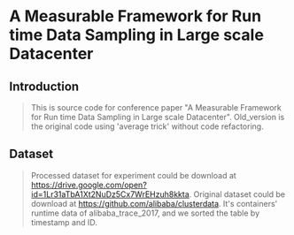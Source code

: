 # A Measurable Framework for Run time Data Sampling in Large scale Datacenter
## Introduction  
>This is source code for conference paper "A Measurable Framework for Run time Data Sampling in Large scale Datacenter".  Old_version is the original code using 'average trick' without code refactoring.  
## Dataset  
>Processed dataset for experiment could be download at https://drive.google.com/open?id=1Lr31aTbA1Xt2NuDz5Cx7WrEHzuh8kkta. Original dataset could be download at https://github.com/alibaba/clusterdata. It's containers' runtime data of alibaba_trace_2017, and we sorted the table by timestamp and ID.
